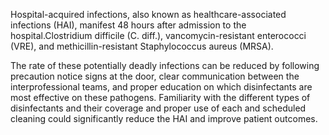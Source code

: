 Hospital-acquired infections, also known as healthcare-associated infections (HAI), manifest 48 hours after admission to the hospital.Clostridium difficile (C. diff.), vancomycin-resistant enterococci (VRE), and methicillin-resistant Staphylococcus aureus (MRSA).

The rate of these potentially deadly infections can be reduced by following precaution notice signs at the door, clear communication between the interprofessional teams, and proper education on which disinfectants are most effective on these pathogens. Familiarity with the different types of disinfectants and their coverage and proper use of each and scheduled cleaning could significantly reduce the HAI and improve patient outcomes.